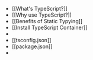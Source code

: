 - [[What's TypeScript?]]
- [[Why use TypeScript?]]
- [[Benefits of Static Typying]]
- [[Install TypeScript Container]]
-
- [[tsconfig.json]]
- [[package.json]]
-